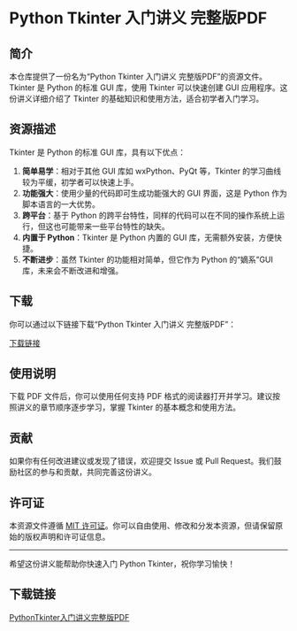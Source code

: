 # Python Tkinter 入门讲义 完整版PDF

## 简介

本仓库提供了一份名为“Python Tkinter 入门讲义 完整版PDF”的资源文件。Tkinter 是 Python 的标准 GUI 库，使用 Tkinter 可以快速创建 GUI 应用程序。这份讲义详细介绍了 Tkinter 的基础知识和使用方法，适合初学者入门学习。

## 资源描述

Tkinter 是 Python 的标准 GUI 库，具有以下优点：

1. **简单易学**：相对于其他 GUI 库如 wxPython、PyQt 等，Tkinter 的学习曲线较为平缓，初学者可以快速上手。
2. **功能强大**：使用少量的代码即可生成功能强大的 GUI 界面，这是 Python 作为脚本语言的一大优势。
3. **跨平台**：基于 Python 的跨平台特性，同样的代码可以在不同的操作系统上运行，但这也可能带来一些平台特性的缺失。
4. **内置于 Python**：Tkinter 是 Python 内置的 GUI 库，无需额外安装，方便快捷。
5. **不断进步**：虽然 Tkinter 的功能相对简单，但它作为 Python 的“嫡系”GUI 库，未来会不断改进和增强。

## 下载

你可以通过以下链接下载“Python Tkinter 入门讲义 完整版PDF”：

[下载链接](./Python_Tkinter_入门讲义_完整版.pdf)

## 使用说明

下载 PDF 文件后，你可以使用任何支持 PDF 格式的阅读器打开并学习。建议按照讲义的章节顺序逐步学习，掌握 Tkinter 的基本概念和使用方法。

## 贡献

如果你有任何改进建议或发现了错误，欢迎提交 Issue 或 Pull Request。我们鼓励社区的参与和贡献，共同完善这份讲义。

## 许可证

本资源文件遵循 [MIT 许可证](./LICENSE)。你可以自由使用、修改和分发本资源，但请保留原始的版权声明和许可证信息。

---

希望这份讲义能帮助你快速入门 Python Tkinter，祝你学习愉快！

## 下载链接

[PythonTkinter入门讲义完整版PDF](https://pan.quark.cn/s/e90fc1f35e28)